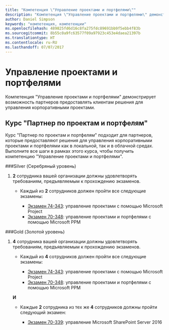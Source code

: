 ```yaml
---
title: "Компетенция \"Управление проектами и портфелями\""
description: "Компетенция \"Управление проектами и портфелями\" демонстрирует возможность партнеров предоставлять клиентам решения для управления корпоративными проектами."
author: Daniel Simpson
keywords: "компетенция, компетенции"
ms.openlocfilehash: 489825fd6d16c8fa275fdc89691bb9f5ebb4f83b
ms.sourcegitcommit: 8b55c0a9fc63577f09a97923c453e4daea21397b
ms.translationtype: HT
ms.contentlocale: ru-RU
ms.lasthandoff: 07/07/2017
---
```

# <a name="project-and-portfolio-management"></a>Управление проектами и портфелями 
Компетенция "Управление проектами и портфелями" демонстрирует возможность партнеров предоставлять клиентам решения для управления корпоративными проектами.

## <a name="project-and-portfolio-partner-option"></a>Курс "Партнер по проектам и портфелям"
Курс "Партнер по проектам и портфелям" подходит для партнеров, которые предоставляют решения для управления корпоративными проектами и портфелями как в локальной, так и в облачной средах. Выполните все шаги в рамках этого курса, чтобы получить компетенцию "Управление проектами и портфелями".

###<a name="silver"></a>Silver (Серебряный уровень)
1. **2** сотрудника вашей организации должны удовлетворять требованиям, предъявляемым к прохождению экзаменов.

    - Каждый из **2** сотрудников должен пройти все следующие экзамены:

        * [Экзамен 74-343](https://www.microsoft.com/en-us/learning/exam-74-343.aspx): управление проектами с помощью Microsoft Project
        * [Экзамен 70-348](https://www.microsoft.com/en-us/learning/exam-70-348.aspx): управление проектами и портфелями с помощью Microsoft PPM

###<a name="gold"></a>Gold (Золотой уровень)
1. **4** сотрудника вашей организации должны удовлетворять требованиям, предъявляемым к прохождению экзаменов.

    - Каждый из **4** сотрудников должен пройти все следующие экзамены:

        * [Экзамен 74-343](https://www.microsoft.com/en-us/learning/exam-74-343.aspx): управление проектами с помощью Microsoft Project
        * [Экзамен 70-348](https://www.microsoft.com/en-us/learning/exam-70-348.aspx): управление проектами и портфелями с помощью Microsoft PPM

    **И** 

    - Каждые **2** сотрудника из тех же **4** сотрудников должны пройти следующий экзамен:

        *  [Экзамен 70-339](https://www.microsoft.com/en-us/learning/exam-70-339.aspx): управление Microsoft SharePoint Server 2016
